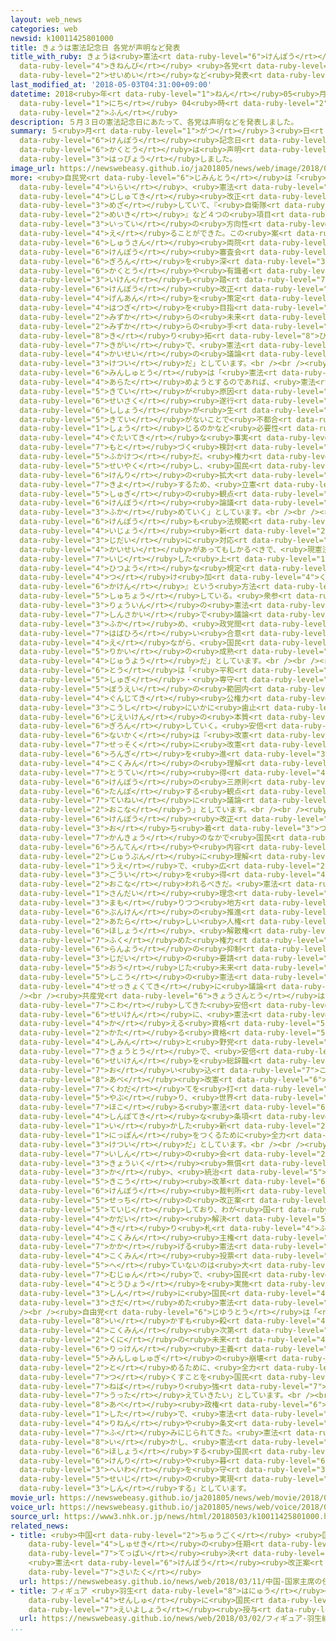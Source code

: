 ```yaml
---
layout: web_news
categories: web
newsid: k10011425801000
title: きょうは憲法記念日 各党が声明など発表
title_with_ruby: きょうは<ruby>憲法<rt data-ruby-level="6">けんぽう</rt></ruby><ruby>記念日<rt
  data-ruby-level="4">きねんび</rt></ruby> <ruby>各党<rt data-ruby-level="6">かくとう</rt></ruby>が<ruby>声明<rt
  data-ruby-level="2">せいめい</rt></ruby>など<ruby>発表<rt data-ruby-level="3">はっぴょう</rt></ruby>
last_modified_at: '2018-05-03T04:31:00+09:00'
datetime: 2018<ruby>年<rt data-ruby-level="1">ねん</rt></ruby>05<ruby>月<rt data-ruby-level="1">がつ</rt></ruby>03<ruby>日<rt
  data-ruby-level="1">にち</rt></ruby> 04<ruby>時<rt data-ruby-level="2">じ</rt></ruby>31<ruby>分<rt
  data-ruby-level="2">ふん</rt></ruby>
description: ５月３日の憲法記念日にあたって、各党は声明などを発表しました。
summary: ５<ruby>月<rt data-ruby-level="1">がつ</rt></ruby>３<ruby>日<rt data-ruby-level="1">にち</rt></ruby>の<ruby>憲法<rt
  data-ruby-level="6">けんぽう</rt></ruby><ruby>記念日<rt data-ruby-level="4">きねんび</rt></ruby>にあたって、<ruby>各党<rt
  data-ruby-level="6">かくとう</rt></ruby>は<ruby>声明<rt data-ruby-level="2">せいめい</rt></ruby>などを<ruby>発表<rt
  data-ruby-level="3">はっぴょう</rt></ruby>しました。
image_url: https://newswebeasy.github.io/ja201805/news/web/image/2018/05/03/K10011425801_1805022357_1805030431_01_02.jpg
more: <ruby>自民党<rt data-ruby-level="6">じみんとう</rt></ruby>は「<ruby>結党<rt data-ruby-level="6">けっとう</rt></ruby><ruby>以来<rt
  data-ruby-level="4">いらい</rt></ruby>、<ruby>憲法<rt data-ruby-level="6">けんぽう</rt></ruby>の<ruby>自主的<rt
  data-ruby-level="4">じしゅてき</rt></ruby><ruby>改正<rt data-ruby-level="4">かいせい</rt></ruby>を<ruby>目指<rt
  data-ruby-level="3">めざ</rt></ruby>していて、『<ruby>自衛隊<rt data-ruby-level="5">じえいたい</rt></ruby>の<ruby>明記<rt
  data-ruby-level="2">めいき</rt></ruby>』など４つの<ruby>項目<rt data-ruby-level="7">こうもく</rt></ruby>で、<ruby>一定<rt
  data-ruby-level="3">いってい</rt></ruby>の<ruby>方向性<rt data-ruby-level="5">ほうこうせい</rt></ruby>を<ruby>得<rt
  data-ruby-level="4">え</rt></ruby>ることができた。この<ruby>案<rt data-ruby-level="4">あん</rt></ruby>をもとに、<ruby>衆参<rt
  data-ruby-level="6">しゅうさん</rt></ruby><ruby>両院<rt data-ruby-level="3">りょういん</rt></ruby>の<ruby>憲法<rt
  data-ruby-level="6">けんぽう</rt></ruby><ruby>審査会<rt data-ruby-level="7">しんさかい</rt></ruby>で<ruby>議論<rt
  data-ruby-level="6">ぎろん</rt></ruby>を<ruby>深<rt data-ruby-level="3">ふか</rt></ruby>めるとともに、<ruby>各党<rt
  data-ruby-level="6">かくとう</rt></ruby>や<ruby>有識者<rt data-ruby-level="5">ゆうしきしゃ</rt></ruby>の<ruby>意見<rt
  data-ruby-level="3">いけん</rt></ruby>も<ruby>踏<rt data-ruby-level="7">ふ</rt></ruby>まえながら、<ruby>憲法<rt
  data-ruby-level="6">けんぽう</rt></ruby><ruby>改正<rt data-ruby-level="4">かいせい</rt></ruby><ruby>原案<rt
  data-ruby-level="4">げんあん</rt></ruby>を<ruby>策定<rt data-ruby-level="6">さくてい</rt></ruby>し、<ruby>発議<rt
  data-ruby-level="4">はつぎ</rt></ruby>を<ruby>目指<rt data-ruby-level="3">めざ</rt></ruby>していく。<ruby>自<rt
  data-ruby-level="2">みずか</rt></ruby>らの<ruby>未来<rt data-ruby-level="4">みらい</rt></ruby>を<ruby>自<rt
  data-ruby-level="2">みずか</rt></ruby>らの<ruby>手<rt data-ruby-level="1">て</rt></ruby>で<ruby>切<rt
  data-ruby-level="8">き</rt></ruby>り<ruby>拓<rt data-ruby-level="8">ひら</rt></ruby>いていく<ruby>気概<rt
  data-ruby-level="7">きがい</rt></ruby>で、<ruby>憲法<rt data-ruby-level="6">けんぽう</rt></ruby><ruby>改正<rt
  data-ruby-level="4">かいせい</rt></ruby>の<ruby>議論<rt data-ruby-level="6">ぎろん</rt></ruby>をリードしていく<ruby>決意<rt
  data-ruby-level="3">けつい</rt></ruby>だ」としています。<br /><br /><ruby>立憲<rt data-ruby-level="6">りっけん</rt></ruby><ruby>民主党<rt
  data-ruby-level="6">みんしゅとう</rt></ruby>は「<ruby>憲法<rt data-ruby-level="6">けんぽう</rt></ruby>を<ruby>改<rt
  data-ruby-level="4">あらた</rt></ruby>めようとするのであれば、<ruby>憲法<rt data-ruby-level="6">けんぽう</rt></ruby>の<ruby>規定<rt
  data-ruby-level="5">きてい</rt></ruby>が<ruby>原因<rt data-ruby-level="5">げんいん</rt></ruby>で<ruby>政策<rt
  data-ruby-level="6">せいさく</rt></ruby><ruby>遂行<rt data-ruby-level="7">すいこう</rt></ruby>に<ruby>支障<rt
  data-ruby-level="6">ししょう</rt></ruby>が<ruby>生<rt data-ruby-level="1">しょう</rt></ruby>じるのかや、<ruby>規定<rt
  data-ruby-level="5">きてい</rt></ruby>がないことで<ruby>不都合<rt data-ruby-level="4">ふつごう</rt></ruby>が<ruby>生<rt
  data-ruby-level="1">しょう</rt></ruby>じるのかなど<ruby>必要性<rt data-ruby-level="5">ひつようせい</rt></ruby>について、<ruby>具体的<rt
  data-ruby-level="4">ぐたいてき</rt></ruby>な<ruby>事実<rt data-ruby-level="3">じじつ</rt></ruby>に<ruby>基<rt
  data-ruby-level="7">もと</rt></ruby>づく<ruby>検討<rt data-ruby-level="6">けんとう</rt></ruby>が<ruby>不可欠<rt
  data-ruby-level="5">ふかけつ</rt></ruby>だ。<ruby>権力<rt data-ruby-level="6">けんりょく</rt></ruby>を<ruby>制約<rt
  data-ruby-level="5">せいやく</rt></ruby>し、<ruby>国民<rt data-ruby-level="4">こくみん</rt></ruby>の<ruby>権利<rt
  data-ruby-level="6">けんり</rt></ruby>の<ruby>拡大<rt data-ruby-level="6">かくだい</rt></ruby>に<ruby>寄与<rt
  data-ruby-level="7">きよ</rt></ruby>するため、<ruby>立憲<rt data-ruby-level="6">りっけん</rt></ruby><ruby>主義<rt
  data-ruby-level="5">しゅぎ</rt></ruby>の<ruby>観点<rt data-ruby-level="4">かんてん</rt></ruby>からの<ruby>憲法<rt
  data-ruby-level="6">けんぽう</rt></ruby><ruby>論議<rt data-ruby-level="6">ろんぎ</rt></ruby>を<ruby>深<rt
  data-ruby-level="3">ふか</rt></ruby>めていく」としています。<br /><br /><ruby>公明党<rt data-ruby-level="6">こうめいとう</rt></ruby>は「<ruby>憲法<rt
  data-ruby-level="6">けんぽう</rt></ruby>も<ruby>法規範<rt data-ruby-level="7">ほうきはん</rt></ruby>である<ruby>以上<rt
  data-ruby-level="4">いじょう</rt></ruby><ruby>新<rt data-ruby-level="2">あたら</rt></ruby>しい<ruby>時代<rt
  data-ruby-level="3">じだい</rt></ruby>に<ruby>対応<rt data-ruby-level="5">たいおう</rt></ruby>した<ruby>改正<rt
  data-ruby-level="4">かいせい</rt></ruby>があってもしかるべきで、<ruby>現憲法<rt data-ruby-level="6">げんけんぽう</rt></ruby>を<ruby>維持<rt
  data-ruby-level="7">いじ</rt></ruby>した<ruby>上<rt data-ruby-level="1">うえ</rt></ruby>で、<ruby>必要<rt
  data-ruby-level="4">ひつよう</rt></ruby>な<ruby>規定<rt data-ruby-level="5">きてい</rt></ruby>を<ruby>付<rt
  data-ruby-level="4">つ</rt></ruby>け<ruby>加<rt data-ruby-level="4">くわ</rt></ruby>える『<ruby>加憲<rt
  data-ruby-level="6">かけん</rt></ruby>』という<ruby>方法<rt data-ruby-level="4">ほうほう</rt></ruby>を<ruby>主張<rt
  data-ruby-level="5">しゅちょう</rt></ruby>している。<ruby>衆参<rt data-ruby-level="6">しゅうさん</rt></ruby><ruby>両院<rt
  data-ruby-level="3">りょういん</rt></ruby>の<ruby>憲法<rt data-ruby-level="6">けんぽう</rt></ruby><ruby>審査会<rt
  data-ruby-level="7">しんさかい</rt></ruby>で<ruby>議論<rt data-ruby-level="6">ぎろん</rt></ruby>を<ruby>深<rt
  data-ruby-level="3">ふか</rt></ruby>め、<ruby>政党間<rt data-ruby-level="6">せいとうかん</rt></ruby>で<ruby>幅広<rt
  data-ruby-level="7">はばひろ</rt></ruby>い<ruby>合意<rt data-ruby-level="3">ごうい</rt></ruby>を<ruby>得<rt
  data-ruby-level="4">え</rt></ruby>ながら、<ruby>国民<rt data-ruby-level="4">こくみん</rt></ruby><ruby>理解<rt
  data-ruby-level="5">りかい</rt></ruby>の<ruby>成熟<rt data-ruby-level="6">せいじゅく</rt></ruby>をともなっていくことが<ruby>重要<rt
  data-ruby-level="4">じゅうよう</rt></ruby>だ」としています。<br /><br /><ruby>希望<rt data-ruby-level="4">きぼう</rt></ruby>の<ruby>党<rt
  data-ruby-level="6">とう</rt></ruby>は「<ruby>平和<rt data-ruby-level="3">へいわ</rt></ruby><ruby>主義<rt
  data-ruby-level="5">しゅぎ</rt></ruby>・<ruby>専守<rt data-ruby-level="6">せんしゅ</rt></ruby><ruby>防衛<rt
  data-ruby-level="5">ぼうえい</rt></ruby>の<ruby>範囲内<rt data-ruby-level="7">はんいない</rt></ruby>で、<ruby>軍事的<rt
  data-ruby-level="4">ぐんじてき</rt></ruby><ruby>公権力<rt data-ruby-level="6">こうけんりょく</rt></ruby>の<ruby>行使<rt
  data-ruby-level="3">こうし</rt></ruby>にいかに<ruby>歯止<rt data-ruby-level="3">はど</rt></ruby>めをかけるのかという<ruby>自衛権<rt
  data-ruby-level="6">じえいけん</rt></ruby>の<ruby>本質<rt data-ruby-level="5">ほんしつ</rt></ruby>から<ruby>議論<rt
  data-ruby-level="6">ぎろん</rt></ruby>していく。<ruby>安倍<rt data-ruby-level="8">あべ</rt></ruby><ruby>内閣<rt
  data-ruby-level="6">ないかく</rt></ruby>は『<ruby>改憲<rt data-ruby-level="6">かいけん</rt></ruby>ありき』で<ruby>拙速<rt
  data-ruby-level="7">せっそく</rt></ruby>に<ruby>改憲<rt data-ruby-level="6">かいけん</rt></ruby><ruby>論議<rt
  data-ruby-level="6">ろんぎ</rt></ruby>を<ruby>進<rt data-ruby-level="3">すす</rt></ruby>めようとしており、<ruby>国民<rt
  data-ruby-level="4">こくみん</rt></ruby>の<ruby>理解<rt data-ruby-level="5">りかい</rt></ruby>は<ruby>到底<rt
  data-ruby-level="7">とうてい</rt></ruby><ruby>得<rt data-ruby-level="4">え</rt></ruby>られない。<ruby>憲法<rt
  data-ruby-level="6">けんぽう</rt></ruby>の<ruby>三原則<rt data-ruby-level="5">さんげんそく</rt></ruby>をより<ruby>担保<rt
  data-ruby-level="6">たんぽ</rt></ruby>する<ruby>観点<rt data-ruby-level="4">かんてん</rt></ruby>から<ruby>丁寧<rt
  data-ruby-level="7">ていねい</rt></ruby>に<ruby>議論<rt data-ruby-level="6">ぎろん</rt></ruby>を<ruby>行<rt
  data-ruby-level="2">おこな</rt></ruby>う」としています。<br /><br /><ruby>民進党<rt data-ruby-level="6">みんしんとう</rt></ruby>は「<ruby>憲法<rt
  data-ruby-level="6">けんぽう</rt></ruby><ruby>改正<rt data-ruby-level="4">かいせい</rt></ruby>は<ruby>落<rt
  data-ruby-level="3">お</rt></ruby>ち<ruby>着<rt data-ruby-level="3">つ</rt></ruby>いた<ruby>環境<rt
  data-ruby-level="7">かんきょう</rt></ruby>のなかで<ruby>国民<rt data-ruby-level="4">こくみん</rt></ruby>が<ruby>論点<rt
  data-ruby-level="6">ろんてん</rt></ruby>や<ruby>内容<rt data-ruby-level="5">ないよう</rt></ruby>を<ruby>十分<rt
  data-ruby-level="2">じゅうぶん</rt></ruby>に<ruby>理解<rt data-ruby-level="5">りかい</rt></ruby>した<ruby>上<rt
  data-ruby-level="1">うえ</rt></ruby>で、<ruby>広<rt data-ruby-level="2">ひろ</rt></ruby>く<ruby>合意<rt
  data-ruby-level="3">ごうい</rt></ruby>を<ruby>得<rt data-ruby-level="4">え</rt></ruby>て<ruby>行<rt
  data-ruby-level="2">おこな</rt></ruby>われるべきだ。<ruby>憲法<rt data-ruby-level="6">けんぽう</rt></ruby>の<ruby>三大<rt
  data-ruby-level="1">さんだい</rt></ruby><ruby>理念<rt data-ruby-level="4">りねん</rt></ruby>を<ruby>守<rt
  data-ruby-level="3">まも</rt></ruby>りつつ<ruby>地方<rt data-ruby-level="2">ちほう</rt></ruby><ruby>分権<rt
  data-ruby-level="6">ぶんけん</rt></ruby>の<ruby>推進<rt data-ruby-level="6">すいしん</rt></ruby>、<ruby>新<rt
  data-ruby-level="2">あたら</rt></ruby>しい<ruby>人権<rt data-ruby-level="6">じんけん</rt></ruby>の<ruby>保障<rt
  data-ruby-level="6">ほしょう</rt></ruby>、<ruby>解散権<rt data-ruby-level="6">かいさんけん</rt></ruby>を<ruby>含<rt
  data-ruby-level="7">ふく</rt></ruby>めた<ruby>権力<rt data-ruby-level="6">けんりょく</rt></ruby><ruby>乱用<rt
  data-ruby-level="6">らんよう</rt></ruby>の<ruby>抑制<rt data-ruby-level="7">よくせい</rt></ruby>など<ruby>時代<rt
  data-ruby-level="3">じだい</rt></ruby>の<ruby>要請<rt data-ruby-level="7">ようせい</rt></ruby>に<ruby>応<rt
  data-ruby-level="5">おう</rt></ruby>じた<ruby>未来<rt data-ruby-level="4">みらい</rt></ruby><ruby>志向<rt
  data-ruby-level="5">しこう</rt></ruby>の<ruby>憲法<rt data-ruby-level="6">けんぽう</rt></ruby>を<ruby>積極的<rt
  data-ruby-level="4">せっきょくてき</rt></ruby>に<ruby>議論<rt data-ruby-level="6">ぎろん</rt></ruby>していく」としています。<br
  /><br /><ruby>共産党<rt data-ruby-level="6">きょうさんとう</rt></ruby>は「<ruby>憲法<rt data-ruby-level="6">けんぽう</rt></ruby>を<ruby>壊<rt
  data-ruby-level="7">こわ</rt></ruby>してきた<ruby>安倍<rt data-ruby-level="8">あべ</rt></ruby><ruby>政権<rt
  data-ruby-level="6">せいけん</rt></ruby>に、<ruby>憲法<rt data-ruby-level="6">けんぽう</rt></ruby>を<ruby>変<rt
  data-ruby-level="4">か</rt></ruby>える<ruby>資格<rt data-ruby-level="5">しかく</rt></ruby>も、<ruby>語<rt
  data-ruby-level="2">かた</rt></ruby>る<ruby>資格<rt data-ruby-level="5">しかく</rt></ruby>もない。<ruby>市民<rt
  data-ruby-level="4">しみん</rt></ruby>と<ruby>野党<rt data-ruby-level="6">やとう</rt></ruby>の<ruby>共闘<rt
  data-ruby-level="7">きょうとう</rt></ruby>で、<ruby>安倍<rt data-ruby-level="8">あべ</rt></ruby><ruby>政権<rt
  data-ruby-level="6">せいけん</rt></ruby>を<ruby>総辞職<rt data-ruby-level="5">そうじしょく</rt></ruby>に<ruby>追<rt
  data-ruby-level="7">お</rt></ruby>い<ruby>込<rt data-ruby-level="7">こ</rt></ruby>み、<ruby>安倍<rt
  data-ruby-level="8">あべ</rt></ruby><ruby>改憲<rt data-ruby-level="6">かいけん</rt></ruby>の<ruby>企<rt
  data-ruby-level="7">くわだ</rt></ruby>てを<ruby>打<rt data-ruby-level="5">う</rt></ruby>ち<ruby>破<rt
  data-ruby-level="5">やぶ</rt></ruby>り、<ruby>世界<rt data-ruby-level="3">せかい</rt></ruby>に<ruby>誇<rt
  data-ruby-level="7">ほこ</rt></ruby>る<ruby>憲法<rt data-ruby-level="6">けんぽう</rt></ruby>の<ruby>進歩的<rt
  data-ruby-level="4">しんぽてき</rt></ruby>な<ruby>条項<rt data-ruby-level="7">じょうこう</rt></ruby>を<ruby>生<rt
  data-ruby-level="1">い</rt></ruby>かした<ruby>新<rt data-ruby-level="2">あたら</rt></ruby>しい<ruby>日本<rt
  data-ruby-level="1">にっぽん</rt></ruby>をつくるために<ruby>全力<rt data-ruby-level="3">ぜんりょく</rt></ruby>をあげる<ruby>決意<rt
  data-ruby-level="3">けつい</rt></ruby>だ」としています。<br /><br /><ruby>日本<rt data-ruby-level="1">にっぽん</rt></ruby><ruby>維新<rt
  data-ruby-level="7">いしん</rt></ruby>の<ruby>会<rt data-ruby-level="2">かい</rt></ruby>は「<ruby>教育<rt
  data-ruby-level="3">きょういく</rt></ruby><ruby>無償<rt data-ruby-level="7">むしょう</rt></ruby><ruby>化<rt
  data-ruby-level="3">か</rt></ruby>、<ruby>統治<rt data-ruby-level="5">とうち</rt></ruby><ruby>機構<rt
  data-ruby-level="5">きこう</rt></ruby><ruby>改革<rt data-ruby-level="6">かいかく</rt></ruby>、<ruby>憲法<rt
  data-ruby-level="6">けんぽう</rt></ruby><ruby>裁判所<rt data-ruby-level="6">さいばんしょ</rt></ruby><ruby>設置<rt
  data-ruby-level="5">せっち</rt></ruby>の<ruby>改正案<rt data-ruby-level="4">かいせいあん</rt></ruby>を<ruby>提示<rt
  data-ruby-level="5">ていじ</rt></ruby>しており、わが<ruby>国<rt data-ruby-level="2">くに</rt></ruby>の<ruby>課題<rt
  data-ruby-level="4">かだい</rt></ruby><ruby>解決<rt data-ruby-level="5">かいけつ</rt></ruby>の<ruby>切<rt
  data-ruby-level="4">き</rt></ruby>り<ruby>札<rt data-ruby-level="4">ふだ</rt></ruby>になる。<ruby>国民<rt
  data-ruby-level="4">こくみん</rt></ruby><ruby>主権<rt data-ruby-level="6">しゅけん</rt></ruby>を<ruby>掲<rt
  data-ruby-level="7">かか</rt></ruby>げる<ruby>憲法<rt data-ruby-level="6">けんぽう</rt></ruby>が<ruby>国民<rt
  data-ruby-level="4">こくみん</rt></ruby><ruby>投票<rt data-ruby-level="4">とうひょう</rt></ruby>を<ruby>経<rt
  data-ruby-level="5">へ</rt></ruby>ていないのは<ruby>大<rt data-ruby-level="1">おお</rt></ruby>いなる<ruby>矛盾<rt
  data-ruby-level="7">むじゅん</rt></ruby>で、<ruby>国民<rt data-ruby-level="4">こくみん</rt></ruby><ruby>投票<rt
  data-ruby-level="4">とうひょう</rt></ruby>を<ruby>実施<rt data-ruby-level="7">じっし</rt></ruby>し、<ruby>真<rt
  data-ruby-level="3">しん</rt></ruby>に<ruby>国民<rt data-ruby-level="4">こくみん</rt></ruby>の<ruby>定<rt
  data-ruby-level="3">さだ</rt></ruby>めた<ruby>憲法<rt data-ruby-level="6">けんぽう</rt></ruby>にする」としています。<br
  /><br /><ruby>自由党<rt data-ruby-level="6">じゆうとう</rt></ruby>は「<ruby>憲法<rt data-ruby-level="6">けんぽう</rt></ruby>を<ruby>活<rt
  data-ruby-level="8">い</rt></ruby>かすも<ruby>殺<rt data-ruby-level="4">ころ</rt></ruby>すも、<ruby>国民<rt
  data-ruby-level="4">こくみん</rt></ruby><ruby>次第<rt data-ruby-level="7">しだい</rt></ruby>だ。この<ruby>国<rt
  data-ruby-level="2">くに</rt></ruby>の<ruby>未来<rt data-ruby-level="4">みらい</rt></ruby>のため、<ruby>立憲<rt
  data-ruby-level="6">りっけん</rt></ruby><ruby>主義<rt data-ruby-level="5">しゅぎ</rt></ruby>、<ruby>民主主義<rt
  data-ruby-level="5">みんしゅしゅぎ</rt></ruby>の<ruby>崩壊<rt data-ruby-level="7">ほうかい</rt></ruby>を<ruby>止<rt
  data-ruby-level="2">と</rt></ruby>めるために、<ruby>全力<rt data-ruby-level="3">ぜんりょく</rt></ruby>を<ruby>尽<rt
  data-ruby-level="7">つ</rt></ruby>くすことを<ruby>国民<rt data-ruby-level="4">こくみん</rt></ruby>に<ruby>粘<rt
  data-ruby-level="7">ねば</rt></ruby>り<ruby>強<rt data-ruby-level="7">づよ</rt></ruby>く<ruby>訴<rt
  data-ruby-level="7">うった</rt></ruby>えていきたい」としています。<br /><br /><ruby>社民党<rt data-ruby-level="6">しゃみんとう</rt></ruby>は「<ruby>安倍<rt
  data-ruby-level="8">あべ</rt></ruby><ruby>政権<rt data-ruby-level="6">せいけん</rt></ruby>の<ruby>下<rt
  data-ruby-level="1">した</rt></ruby>で、<ruby>憲法<rt data-ruby-level="6">けんぽう</rt></ruby>の<ruby>理念<rt
  data-ruby-level="4">りねん</rt></ruby>や<ruby>条文<rt data-ruby-level="5">じょうぶん</rt></ruby>が<ruby>踏<rt
  data-ruby-level="7">ふ</rt></ruby>みにじられてきた。<ruby>憲法<rt data-ruby-level="6">けんぽう</rt></ruby>を<ruby>活<rt
  data-ruby-level="8">い</rt></ruby>かし、<ruby>憲法<rt data-ruby-level="6">けんぽう</rt></ruby>が<ruby>保障<rt
  data-ruby-level="6">ほしょう</rt></ruby>する<ruby>国民<rt data-ruby-level="4">こくみん</rt></ruby>の<ruby>権利<rt
  data-ruby-level="6">けんり</rt></ruby>や<ruby>暮<rt data-ruby-level="6">く</rt></ruby>らし、<ruby>平和<rt
  data-ruby-level="3">へいわ</rt></ruby>を<ruby>守<rt data-ruby-level="3">まも</rt></ruby>る<ruby>政治<rt
  data-ruby-level="5">せいじ</rt></ruby>の<ruby>実現<rt data-ruby-level="5">じつげん</rt></ruby>にまい<ruby>進<rt
  data-ruby-level="3">しん</rt></ruby>する」としています。
movie_url: https://newswebeasy.github.io/ja201805/news/web/movie/2018/05/03/k10011425801_201805030511_201805030521.mp4
voice_url: https://newswebeasy.github.io/ja201805/news/web/voice/2018/05/03/k10011425801_201805030511_201805030521.mp3
source_url: https://www3.nhk.or.jp/news/html/20180503/k10011425801000.html
related_news:
- title: <ruby>中国<rt data-ruby-level="2">ちゅうごく</rt></ruby> <ruby>国家<rt data-ruby-level="2">こっか</rt></ruby><ruby>主席<rt
    data-ruby-level="4">しゅせき</rt></ruby>の<ruby>任期<rt data-ruby-level="5">にんき</rt></ruby><ruby>撤廃<rt
    data-ruby-level="7">てっぱい</rt></ruby><ruby>決<rt data-ruby-level="3">き</rt></ruby>まる
    <ruby>憲法<rt data-ruby-level="6">けんぽう</rt></ruby><ruby>改正案<rt data-ruby-level="4">かいせいあん</rt></ruby>が<ruby>採択<rt
    data-ruby-level="7">さいたく</rt></ruby>
  url: https://newswebeasy.github.io/news/web/2018/03/11/中国-国家主席の任期撤廃決まる-憲法改正案が採択
- title: フィギュア <ruby>羽生<rt data-ruby-level="8">はにゅう</rt></ruby><ruby>結弦<rt data-ruby-level="7">ゆづる</rt></ruby><ruby>選手<rt
    data-ruby-level="4">せんしゅ</rt></ruby>に<ruby>国民<rt data-ruby-level="4">こくみん</rt></ruby><ruby>栄誉賞<rt
    data-ruby-level="7">えいよしょう</rt></ruby><ruby>授与<rt data-ruby-level="7">じゅよ</rt></ruby>へ
  url: https://newswebeasy.github.io/news/web/2018/03/02/フィギュア-羽生結弦選手に国民栄誉賞授与へ
...
```


